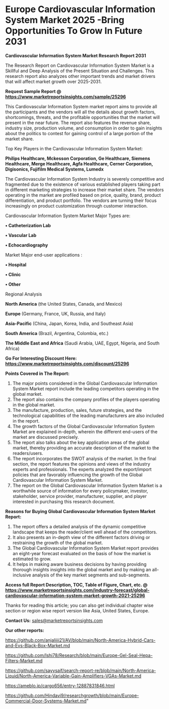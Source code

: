 # Europe Cardiovascular Information System Market 2025 -Bring Opportunities To Grow In Future 2031

<strong>Cardiovascular Information System Market Research Report 2031</strong>

The Research Report on Cardiovascular Information System Market is a Skillful and Deep Analysis of the Present Situation and Challenges. This research report also analyzes other important trends and market drivers that will affect market growth over 2025-2031.

<strong>Request Sample Report @ <a href=https://www.marketreportsinsights.com/sample/25296>https://www.marketreportsinsights.com/sample/25296</a></strong>

This Cardiovascular Information System market report aims to provide all the participants and the vendors will all the details about growth factors, shortcomings, threats, and the profitable opportunities that the market will present in the near future. The report also features the revenue share, industry size, production volume, and consumption in order to gain insights about the politics to contest for gaining control of a large portion of the market share.

Top Key Players in the Cardiovascular Information System Market:

<strong>Philips Healthcare, Mckesson Corporation, Ge Healthcare, Siemens Healthcare, Merge Healthcare, Agfa Healthcare, Cerner Corporation, Digisonics, Fujifilm Medical Systems, Lumedx</strong>

The Cardiovascular Information System Industry is severely competitive and fragmented due to the existence of various established players taking part in different marketing strategies to increase their market share. The vendors operating in the market are profiled based on price, quality, brand, product differentiation, and product portfolio. The vendors are turning their focus increasingly on product customization through customer interaction.

Cardiovascular Information System Market Major Types are:

<strong>• Catheterization Lab

• Vascular Lab

• Echocardiography</strong>

Market Major end-user applications :

<strong>• Hospital

• Clinic

• Other</strong>

Regional Analysis

</u><strong><b>North America</b></strong> (the United States, Canada, and Mexico)

<strong><b>Europe </b></strong>(Germany, France, UK, Russia, and Italy)

<strong><b>Asia-Pacific</b></strong> (China, Japan, Korea, India, and Southeast Asia)

<strong><b>South America</b></strong> (Brazil, Argentina, Colombia, etc.)

<strong><b>The Middle East and Africa</b></strong> (Saudi Arabia, UAE, Egypt, Nigeria, and South Africa)

<strong>Go For Interesting Discount Here: <a href=https://www.marketreportsinsights.com/discount/25296>https://www.marketreportsinsights.com/discount/25296</a></strong>

<strong>Points Covered in The Report:</strong>
<ol>
  <li>The major points considered in the Global Cardiovascular Information System Market report include the leading competitors operating in the global market.</li>
  <li>The report also contains the company profiles of the players operating in the global market.</li>
  <li>The manufacture, production, sales, future strategies, and the technological capabilities of the leading manufacturers are also included in the report.</li>
  <li>The growth factors of the Global Cardiovascular Information System Market are explained in-depth, wherein the different end-users of the market are discussed precisely.</li>
  <li>The report also talks about the key application areas of the global market, thereby providing an accurate description of the market to the readers/users.</li>
  <li>The report incorporates the SWOT analysis of the market. In the final section, the report features the opinions and views of the industry experts and professionals. The experts analyzed the export/import policies that are favorably influencing the growth of the Global Cardiovascular Information System Market.</li>
  <li>The report on the Global Cardiovascular Information System Market is a worthwhile source of information for every policymaker, investor, stakeholder, service provider, manufacturer, supplier, and player interested in purchasing this research document.</li>
</ol>
<strong>Reasons for Buying Global Cardiovascular Information System Market Report:</strong>

<ol>
  <li>The report offers a detailed analysis of the dynamic competitive landscape that keeps the reader/client well ahead of the competitors.</li>
  <li>It also presents an in-depth view of the different factors driving or restraining the growth of the global market.</li>
  <li>The Global Cardiovascular Information System Market report provides an eight-year forecast evaluated on the basis of how the market is estimated to grow.</li>
  <li>It helps in making aware business decisions by having providing thorough insights insights into the global market and by making an all-inclusive analysis of the key market segments and sub-segments.</li>
</ol>
<strong>Access full Report Description, TOC, Table of Figure, Chart, etc. @ <a href=https://www.marketreportsinsights.com/industry-forecast/global-cardiovascular-information-system-market-growth-2021-25296>https://www.marketreportsinsights.com/industry-forecast/global-cardiovascular-information-system-market-growth-2021-25296</a></strong>


Thanks for reading this article; you can also get individual chapter wise section or region wise report version like Asia, United States, Europe.

<strong>Contact Us:</strong>
sales@marketreportsinsights.com

<strong>Our other reports:</strong>

<a href=https://github.com/anjaliiii21/AV/blob/main/North-America-Hybrid-Cars-and-Evs-Black-Box-Market.md>https://github.com/anjaliiii21/AV/blob/main/North-America-Hybrid-Cars-and-Evs-Black-Box-Market.md</a>

<a href=https://github.com/Ishi78/Research/blob/main/Europe-Gel-Seal-Hepa-Filters-Market.md>https://github.com/Ishi78/Research/blob/main/Europe-Gel-Seal-Hepa-Filters-Market.md</a>

<a href=https://github.com/sayysaif/search-report-re/blob/main/North-America-Liquid/North-America-Variable-Gain-Amplifiers-VGAs-Market.md>https://github.com/sayysaif/search-report-re/blob/main/North-America-Liquid/North-America-Variable-Gain-Amplifiers-VGAs-Market.md</a>

<a href=https://ameblo.jp/cargo656/entry-12887831846.html>https://ameblo.jp/cargo656/entry-12887831846.html</a>

<a href=https://github.com/Hindavi9/researchgrowth/blob/main/Europe-Commercial-Door-Systems-Market.md>https://github.com/Hindavi9/researchgrowth/blob/main/Europe-Commercial-Door-Systems-Market.md</a>"
